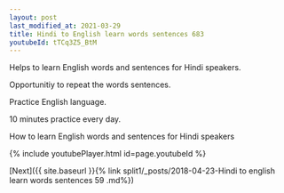```yaml
---
layout: post
last_modified_at: 2021-03-29
title: Hindi to English learn words sentences 683 
youtubeId: tTCq3Z5_BtM
---
```

 
 
Helps to learn English words and sentences for Hindi speakers.

Opportunitiy to repeat the words sentences. 

Practice English language. 
 
10 minutes practice every day. 
 
How to learn English words and sentences for Hindi speakers 
 
{% include youtubePlayer.html id=page.youtubeId %}
 
 
[Next]({{ site.baseurl }}{% link  split1/_posts/2018-04-23-Hindi to english learn words sentences 59 .md%})
 
